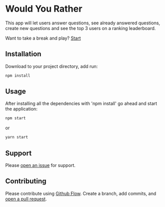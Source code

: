 # Would You Rather

This app will let users answer questions, see already answered questions, create new questions and see the top 3 users on a ranking leaderboard.

Want to take a break and play? [Start](https://MohamedHakem.github.iowould-you-rather) 
## Installation

Download to your project directory, add run:

```sh 
npm install
```

## Usage

After installing all the dependencies with 'npm install' go ahead and start the application:

```sh 
npm start
```
or 

```sh 
yarn start
```

## Support

Please [open an issue](https://github.com/fraction/readme-boilerplate/issues/new) for support.

## Contributing

Please contribute using [Github Flow](https://guides.github.com/introduction/flow/). Create a branch, add commits, and [open a pull request](https://github.com/fraction/readme-boilerplate/compare/).
